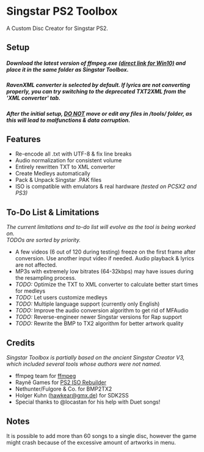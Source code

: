 # Singstar PS2 Toolbox
A Custom Disc Creator for Singstar PS2. 

## Setup
##### Download the latest version of ffmpeg.exe <a href="https://www.gyan.dev/ffmpeg/builds/ffmpeg-git-full.7z">(direct link for Win10)</a> and place it in the same folder as Singstar Toolbox.
##### RavenXML converter is selected by default. If lyrics are not converting properly, you can try switching to the deprecated TXT2XML from the 'XML converter' tab.
##### After the initial setup, <u>DO NOT</u> move or edit any files in /tools/ folder, as this will lead to malfunctions & data corruption.

## Features
- Re-encode all .txt with UTF-8 & fix line breaks
- Audio normalization for consistent volume
- Entirely rewritten TXT to XML converter
- Create Medleys automatically
- Pack & Unpack Singstar .PAK files
- ISO is compatible with emulators & real hardware *(tested on PCSX2 and PS3)*

## To-Do List & Limitations
*The current limitations and to-do list will evolve as the tool is being worked on.*<br />
*TODOs are sorted by priority.*

- A few videos (6 out of 120 during testing) freeze on the first frame after conversion. Use another input video if needed. Audio playback & lyrics are not affected.
- MP3s with extremely low bitrates (64-32kbps) may have issues during the resampling process.
- *TODO:* Optimize the TXT to XML converter to calculate better start times for medleys
- *TODO:* Let users customize medleys
- *TODO:* Multiple language support (currently only English)
- *TODO:* Improve the audio conversion algorithm to get rid of MFAudio
- *TODO:* Reverse-engineer newer Singstar versions for Rap support
- *TODO:* Rewrite the BMP to TX2 algorithm for better artwork quality

## Credits
*Singstar Toolbox is partially based on the ancient Singstar Creator V3, which included several tools whose authors were not named.*

- ffmpeg team for <a href="https://ffmpeg.org/">ffmpeg</a>
- Raynê Games for <a href="https://residentevilmodding.boards.net/thread/17381/tool-dump-rebuild-ps2-iso">PS2 ISO Rebuilder</a>
- Nethunter/Fulgore & Co. for BMP2TX2
- Holger Kuhn (hawkear@gmx.de) for SDK2SS
- Special thanks to @locastan for his help with Duet songs!

## Notes
It is possible to add more than 60 songs to a single disc, however the game might crash because of the excessive amount of artworks in menu. 
